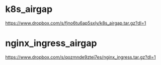 # k8s_airgap

https://www.dropbox.com/s/fjno6tu6ap5sxly/k8s_airgap.tar.gz?dl=1

# nginx_ingress_airgap
https://www.dropbox.com/s/qozmnde9ztei7es/nginx_ingress.tar.gz?dl=1
